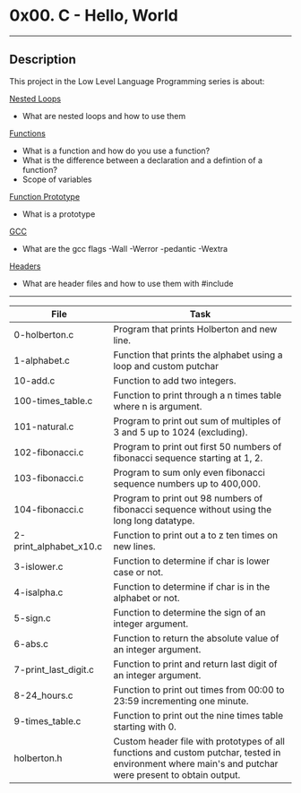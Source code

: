 # 0x00. C - Hello, World
---
## Description

This project in the Low Level Language Programming series is about:

[Nested Loops](https://www.youtube.com/watch?v=Z3iGeQ1gIss)
* What are nested loops and how to use them

[Functions](http://www.tutorialspoint.com/cprogramming/c_functions.htm)
* What is a function and how do you use a function?
* What is the difference between a declaration and a defintion of a function?
* Scope of variables

[Function Prototype](https://www.geeksforgeeks.org/what-is-the-purpose-of-a-function-prototype/)
* What is a prototype

[GCC](https://linux.die.net/man/1/gcc)
* What are the gcc flags -Wall -Werror -pedantic -Wextra

[Headers](https://www.tutorialspoint.com/cprogramming/c_header_files.htm)
* What are header files and how to use them with #include

---
File | Task
---|---
0-holberton.c | Program that prints Holberton and new line.
1-alphabet.c | Function that prints the alphabet using a loop and custom putchar
10-add.c | Function to add two integers.
100-times_table.c | Function to print through a n times table where n is argument.
101-natural.c | Program to print out sum of multiples of 3 and 5 up to 1024 (excluding).
102-fibonacci.c | Program to print out first 50 numbers of fibonacci sequence starting at 1, 2.
103-fibonacci.c | Program to sum only even fibonacci sequence numbers up to 400,000.
104-fibonacci.c | Program to print out 98 numbers of fibonacci sequence without using the long long datatype.
2-print_alphabet_x10.c | Function to print out a to z ten times on new lines.
3-islower.c | Function to determine if char is lower case or not.
4-isalpha.c | Function to determine if char is in the alphabet or not.
5-sign.c | Function to determine the sign of an integer argument.
6-abs.c | Function to return the absolute value of an integer argument.
7-print_last_digit.c | Function to print and return last digit of an integer argument.
8-24_hours.c | Function to print out times from 00:00 to 23:59 incrementing one minute.
9-times_table.c | Function to print out the nine times table starting with 0.
holberton.h | Custom header file with prototypes of all functions and custom putchar, tested in environment where main's and putchar were present to obtain output.
